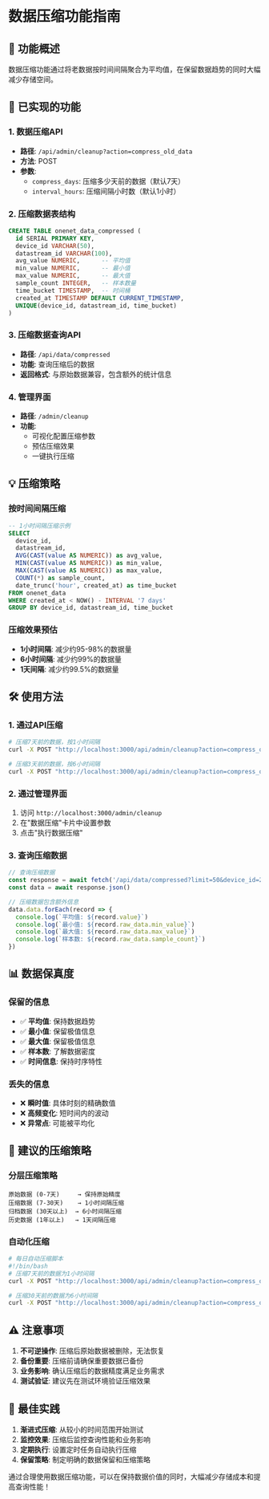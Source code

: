 # 数据压缩功能指南

## 🎯 功能概述

数据压缩功能通过将老数据按时间间隔聚合为平均值，在保留数据趋势的同时大幅减少存储空间。

## 🚀 已实现的功能

### 1. 数据压缩API
- **路径**: `/api/admin/cleanup?action=compress_old_data`
- **方法**: POST
- **参数**:
  - `compress_days`: 压缩多少天前的数据（默认7天）
  - `interval_hours`: 压缩间隔小时数（默认1小时）

### 2. 压缩数据表结构
```sql
CREATE TABLE onenet_data_compressed (
  id SERIAL PRIMARY KEY,
  device_id VARCHAR(50),
  datastream_id VARCHAR(100),
  avg_value NUMERIC,      -- 平均值
  min_value NUMERIC,      -- 最小值
  max_value NUMERIC,      -- 最大值
  sample_count INTEGER,   -- 样本数量
  time_bucket TIMESTAMP,  -- 时间桶
  created_at TIMESTAMP DEFAULT CURRENT_TIMESTAMP,
  UNIQUE(device_id, datastream_id, time_bucket)
)
```

### 3. 压缩数据查询API
- **路径**: `/api/data/compressed`
- **功能**: 查询压缩后的数据
- **返回格式**: 与原始数据兼容，包含额外的统计信息

### 4. 管理界面
- **路径**: `/admin/cleanup`
- **功能**: 
  - 可视化配置压缩参数
  - 预估压缩效果
  - 一键执行压缩

## 💡 压缩策略

### 按时间间隔压缩
```sql
-- 1小时间隔压缩示例
SELECT 
  device_id,
  datastream_id,
  AVG(CAST(value AS NUMERIC)) as avg_value,
  MIN(CAST(value AS NUMERIC)) as min_value,
  MAX(CAST(value AS NUMERIC)) as max_value,
  COUNT(*) as sample_count,
  date_trunc('hour', created_at) as time_bucket
FROM onenet_data 
WHERE created_at < NOW() - INTERVAL '7 days'
GROUP BY device_id, datastream_id, time_bucket
```

### 压缩效果预估
- **1小时间隔**: 减少约95-98%的数据量
- **6小时间隔**: 减少约99%的数据量
- **1天间隔**: 减少约99.5%的数据量

## 🛠️ 使用方法

### 1. 通过API压缩
```bash
# 压缩7天前的数据，按1小时间隔
curl -X POST "http://localhost:3000/api/admin/cleanup?action=compress_old_data&compress_days=7&interval_hours=1"

# 压缩3天前的数据，按6小时间隔
curl -X POST "http://localhost:3000/api/admin/cleanup?action=compress_old_data&compress_days=3&interval_hours=6"
```

### 2. 通过管理界面
1. 访问 `http://localhost:3000/admin/cleanup`
2. 在"数据压缩"卡片中设置参数
3. 点击"执行数据压缩"

### 3. 查询压缩数据
```javascript
// 查询压缩数据
const response = await fetch('/api/data/compressed?limit=50&device_id=2454063050')
const data = await response.json()

// 压缩数据包含额外信息
data.data.forEach(record => {
  console.log(`平均值: ${record.value}`)
  console.log(`最小值: ${record.raw_data.min_value}`)
  console.log(`最大值: ${record.raw_data.max_value}`)
  console.log(`样本数: ${record.raw_data.sample_count}`)
})
```

## 📊 数据保真度

### 保留的信息
- ✅ **平均值**: 保持数据趋势
- ✅ **最小值**: 保留极值信息
- ✅ **最大值**: 保留极值信息
- ✅ **样本数**: 了解数据密度
- ✅ **时间信息**: 保持时序特性

### 丢失的信息
- ❌ **瞬时值**: 具体时刻的精确数值
- ❌ **高频变化**: 短时间内的波动
- ❌ **异常点**: 可能被平均化

## 🔄 建议的压缩策略

### 分层压缩策略
```
原始数据 (0-7天)     → 保持原始精度
压缩数据 (7-30天)    → 1小时间隔压缩
归档数据 (30天以上)  → 6小时间隔压缩
历史数据 (1年以上)   → 1天间隔压缩
```

### 自动化压缩
```bash
# 每日自动压缩脚本
#!/bin/bash
# 压缩7天前的数据为1小时间隔
curl -X POST "http://localhost:3000/api/admin/cleanup?action=compress_old_data&compress_days=7&interval_hours=1"

# 压缩30天前的数据为6小时间隔
curl -X POST "http://localhost:3000/api/admin/cleanup?action=compress_old_data&compress_days=30&interval_hours=6"
```

## ⚠️ 注意事项

1. **不可逆操作**: 压缩后原始数据被删除，无法恢复
2. **备份重要**: 压缩前请确保重要数据已备份
3. **业务影响**: 确认压缩后的数据精度满足业务需求
4. **测试验证**: 建议先在测试环境验证压缩效果

## 🎯 最佳实践

1. **渐进式压缩**: 从较小的时间范围开始测试
2. **监控效果**: 压缩后监控查询性能和业务影响
3. **定期执行**: 设置定时任务自动执行压缩
4. **保留策略**: 制定明确的数据保留和压缩策略

通过合理使用数据压缩功能，可以在保持数据价值的同时，大幅减少存储成本和提高查询性能！
